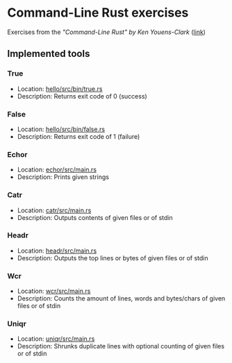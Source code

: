 # Command-Line Rust exercises
Exercises from the *"Command-Line Rust" by Ken Youens-Clark* ([link](https://www.oreilly.com/library/view/command-line-rust/9781098109424/))

## Implemented tools
### True
* Location: [hello/src/bin/true.rs](hello/src/bin/true.rs)
* Description: Returns exit code of 0 (success)

### False
* Location: [hello/src/bin/false.rs](hello/src/bin/false.rs)
* Description: Returns exit code of 1 (failure)

### Echor
* Location: [echor/src/main.rs](echor/src/main.rs)
* Description: Prints given strings

### Catr
* Location: [catr/src/main.rs](catr/src/main.rs)
* Description: Outputs contents of given files or of stdin

### Headr
* Location: [headr/src/main.rs](headr/src/main.rs)
* Description: Outputs the top lines or bytes of given files or of stdin

### Wcr
* Location: [wcr/src/main.rs](wcr/src/main.rs)
* Description: Counts the amount of lines, words and bytes/chars of given files or of stdin

### Uniqr
* Location: [uniqr/src/main.rs](uniqr/src/main.rs)
* Description: Shrunks duplicate lines with optional counting of given files or of stdin